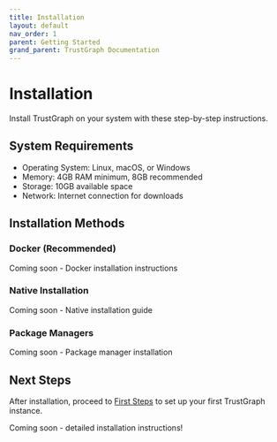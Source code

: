 ```yaml
---
title: Installation
layout: default
nav_order: 1
parent: Getting Started
grand_parent: TrustGraph Documentation
---
```


# Installation

Install TrustGraph on your system with these step-by-step instructions.

## System Requirements

- Operating System: Linux, macOS, or Windows
- Memory: 4GB RAM minimum, 8GB recommended
- Storage: 10GB available space
- Network: Internet connection for downloads

## Installation Methods

### Docker (Recommended)

Coming soon - Docker installation instructions

### Native Installation

Coming soon - Native installation guide

### Package Managers

Coming soon - Package manager installation

## Next Steps

After installation, proceed to [First Steps](first-steps.md) to set up your first TrustGraph instance.

Coming soon - detailed installation instructions!